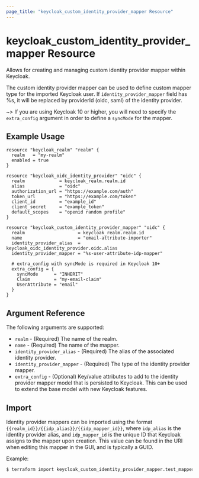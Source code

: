 ```yaml
---
page_title: "keycloak_custom_identity_provider_mapper Resource"
---
```


# keycloak\_custom\_identity\_provider\_mapper Resource

Allows for creating and managing custom identity provider mapper within Keycloak.

The custom identity provider mapper can be used to define custom mapper type for the imported Keycloak user.
If `identity_provider_mapper` field has %s, it will be replaced by providerId (oidc, saml) of the identity provider.

~> If you are using Keycloak 10 or higher, you will need to specify the `extra_config` argument in order to define a `syncMode` for the mapper.

## Example Usage

```hcl
resource "keycloak_realm" "realm" {
  realm   = "my-realm"
  enabled = true
}

resource "keycloak_oidc_identity_provider" "oidc" {
  realm             = keycloak_realm.realm.id
  alias             = "oidc"
  authorization_url = "https://example.com/auth"
  token_url         = "https://example.com/token"
  client_id         = "example_id"
  client_secret     = "example_token"
  default_scopes    = "openid random profile"
}

resource "keycloak_custom_identity_provider_mapper" "oidc" {
  realm                    = keycloak_realm.realm.id
  name                     = "email-attribute-importer"
  identity_provider_alias  = keycloak_oidc_identity_provider.oidc.alias
  identity_provider_mapper = "%s-user-attribute-idp-mapper"

  # extra_config with syncMode is required in Keycloak 10+
  extra_config = {
    syncMode      = "INHERIT"
    Claim         = "my-email-claim"
    UserAttribute = "email"
  }
}
```

## Argument Reference

The following arguments are supported:

- `realm` - (Required) The name of the realm.
- `name` - (Required) The name of the mapper.
- `identity_provider_alias` - (Required) The alias of the associated identity provider.
- `identity_provider_mapper` - (Required) The type of the identity provider mapper.
- `extra_config` - (Optional) Key/value attributes to add to the identity provider mapper model that is persisted to Keycloak. This can be used to extend the base model with new Keycloak features.

## Import

Identity provider mappers can be imported using the format `{{realm_id}}/{{idp_alias}}/{{idp_mapper_id}}`, where `idp_alias` is the identity provider alias, and `idp_mapper_id` is the unique ID that Keycloak
assigns to the mapper upon creation. This value can be found in the URI when editing this mapper in the GUI, and is typically a GUID.

Example:

```bash
$ terraform import keycloak_custom_identity_provider_mapper.test_mapper my-realm/my-mapper/f446db98-7133-4e30-b18a-3d28fde7ca1b
```

